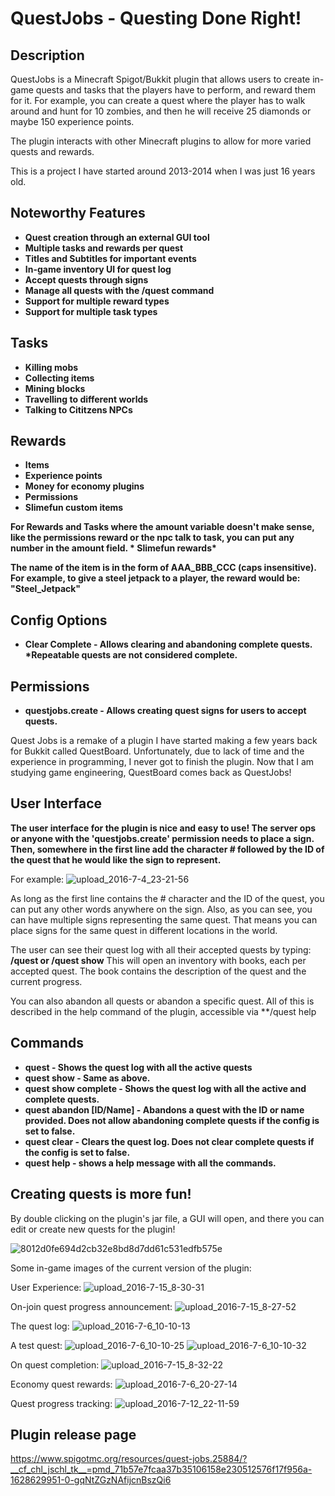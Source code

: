 # **QuestJobs - Questing Done Right!**

## Description

QuestJobs is a Minecraft Spigot/Bukkit plugin that allows users to create in-game quests and tasks that the players have to perform, and reward them for it. For example, you can create a quest where the player has to walk around and hunt for 10 zombies, and then he will receive 25 diamonds or maybe 150 experience points.

The plugin interacts with other Minecraft plugins to allow for more varied quests and rewards.

This is a project I have started around 2013-2014 when I was just 16 years old.

## Noteworthy Features

- **Quest creation through an external GUI tool**
- **Multiple tasks and rewards per quest**
- **Titles and Subtitles for important events**
- **In-game inventory UI for quest log**
- **Accept quests through signs**
- **Manage all quests with the /quest command**
- **Support for multiple reward types**
- **Support for multiple task types**

## Tasks

- **Killing mobs**
- **Collecting items**
- **Mining blocks**
- **Travelling to different worlds**
- **Talking to Cititzens NPCs**


## Rewards

- **Items**
- **Experience points**
- **Money for economy plugins**
- **Permissions**
- **Slimefun custom items**


**For Rewards and Tasks where the amount variable doesn't make sense, like the permissions reward or the npc talk to task, you can put any number in the amount field.
\*
Slimefun rewards\***

**The name of the item is in the form of AAA_BBB_CCC (caps insensitive).
For example, to give a steel jetpack to a player, the reward would be: "Steel_Jetpack"**​

## Config Options

- **Clear Complete - Allows clearing and abandoning complete quests. \*Repeatable quests are not considered complete.**

## Permissions

- **questjobs.create - Allows creating quest signs for users to accept quests.**

Quest Jobs is a remake of a plugin I have started making a few years back for Bukkit called QuestBoard.
Unfortunately, due to lack of time and the experience in programming, I never got to finish the plugin.
Now that I am studying game engineering, QuestBoard comes back as QuestJobs!

## User Interface

**The user interface for the plugin is nice and easy to use!
The server ops or anyone with the 'questjobs.create' permission needs to place a sign.
Then, somewhere in the first line add the character # followed by the ID of the quest that he would like the sign to represent.**​


For example:
![upload_2016-7-4_23-21-56](https://user-images.githubusercontent.com/21365830/128937447-dfb527ab-51a2-4c85-bcfd-0e68e189ac96.png)


As long as the first line contains the # character and the ID of the quest, you can put any other words anywhere on the sign.
Also, as you can see, you can have multiple signs representing the same quest. That means you can place signs for the same quest in different locations in the world.

The user can see their quest log with all their accepted quests by typing:
**/quest or /quest show**
This will open an inventory with books, each per accepted quest.
The book contains the description of the quest and the current progress.

You can also abandon all quests or abandon a specific quest.
All of this is described in the help command of the plugin, accessible via **/quest help

## Commands

- **quest - Shows the quest log with all the active quests**
- **quest show - Same as above.**
- **quest show complete - Shows the quest log with all the active and complete quests.**
- **quest abandon [ID/Name] - Abandons a quest with the ID or name provided. Does not allow abandoning complete quests if the config is set to false.**
- **quest clear - Clears the quest log. Does not clear complete quests if the config is set to false.**
- **quest help - shows a help message with all the commands.**


## Creating quests is more fun!
By double clicking on the plugin's jar file, a GUI will open, and there you can edit or create new quests for the plugin!

![8012d0fe694d2cb32e8bd8d7dd61c531edfb575e](https://user-images.githubusercontent.com/21365830/128937497-498c3924-0bd4-424d-a219-449369404292.png)

Some in-game images of the current version of the plugin:

User Experience:
![upload_2016-7-15_8-30-31](https://user-images.githubusercontent.com/21365830/128937554-4c0940d4-dd41-4b18-9da4-7cdc1decebb8.png)

On-join quest progress announcement:
![upload_2016-7-15_8-27-52](https://user-images.githubusercontent.com/21365830/128937574-46eb2204-5383-438e-b342-4dfbe90a5cab.png)

The quest log:
![upload_2016-7-6_10-10-13](https://user-images.githubusercontent.com/21365830/128937586-ecc9ec74-a808-4533-929d-907b2f85ef67.png)

A test quest:
![upload_2016-7-6_10-10-25](https://user-images.githubusercontent.com/21365830/128937609-beb3aaf7-6163-4fe9-8ba6-d64f00daffeb.png)
![upload_2016-7-6_10-10-32](https://user-images.githubusercontent.com/21365830/128937614-303cd515-6c72-4f67-9631-31484404f114.png)

On quest completion:
![upload_2016-7-15_8-32-22](https://user-images.githubusercontent.com/21365830/128937629-0ecdbca2-ae25-4107-b855-6ec68ccafe94.png)

Economy quest rewards:
![upload_2016-7-6_20-27-14](https://user-images.githubusercontent.com/21365830/128937647-807497fd-5485-46e0-ac18-a6a95a1bfc94.png)

Quest progress tracking:
![upload_2016-7-12_22-11-59](https://user-images.githubusercontent.com/21365830/128937660-a83e360d-1ff8-4172-a328-48eb1d1526d5.png)

## Plugin release page

https://www.spigotmc.org/resources/quest-jobs.25884/?__cf_chl_jschl_tk__=pmd_71b57e7fcaa37b35106158e230512576f17f956a-1628629951-0-gqNtZGzNAfijcnBszQi6
